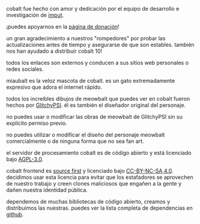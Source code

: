 <script lang="ts">
    import { contacts, docs } from "$lib/env";
    import { t } from "$lib/i18n/translations";

    import SectionHeading from "$components/misc/SectionHeading.svelte";
    import BetaTesters from "$components/misc/BetaTesters.svelte";
</script>

<section id="imput">
<SectionHeading
    title="imput"
    sectionId="imput"
/>

cobalt fue hecho con amor y dedicación por el equipo de desarrollo e
investigación de [imput](https://imput.net/).

¡puedes apoyarnos en la [página de donación](/donate)!
</section>

<section id="testers">
<SectionHeading
    title={$t("about.heading.testers")}
    sectionId="testers"
/>

un gran agradecimiento a nuestros "rompedores" por probar las actualizaciones
antes de tiempo y asegurarse de que son estables. también nos han ayudado a
distribuir cobalt 10! <BetaTesters />

todos los enlaces son externos y conducen a sus sitios web personales o redes
sociales.
</section>

<section id="meowbalt">
<SectionHeading
    title={$t("general.meowbalt")}
    sectionId="meowbalt"
/>

miaubalt es la veloz mascota de cobalt. es un gato extremadamente expresivo que
adora el internet rápido.

todos los increíbles dibujos de meowbalt que puedes ver en cobalt fueron hechos
por [GlitchyPSI](https://glitchypsi.xyz/). él es también el diseñador original
del personaje.

no puedes usar o modificar las obras de meowbalt de GlitchyPSI sin su explícito
permiso previo.

no puedes utilizar o modificar el diseño del personaje meowbalt comercialmente o
de ninguna forma que no sea fan art.
</section>

<section id="licenses">
<SectionHeading
    title={$t("about.heading.licenses")}
    sectionId="licenses"
/>

el servidor de procesamiento cobalt es de código abierto y está licenciado bajo
[AGPL-3.0]({docs.apiLicense}).

cobalt frontend es [source first](https://sourcefirst.com/) y licenciado bajo
[CC-BY-NC-SA 4.0]({docs.webLicense}). decidimos usar esta licencia para evitar
que los estafadores se aprovechen de nuestro trabajo y creen clones maliciosos
que engañen a la gente y dañen nuestra identidad pública.

dependemos de muchas bibliotecas de código abierto, creamos y distribuimos las
nuestras. puedes ver la lista completa de dependencias en
[github]({contacts.github}).
</section>
